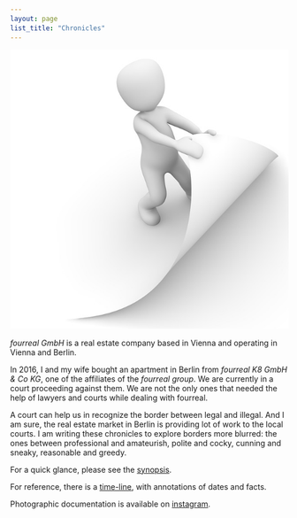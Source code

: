 ```yaml
---
layout: page
list_title: "Chronicles"
---
```


![cover](/assets/covers/browse-1019762_640.jpg)

_fourreal GmbH_ is a real estate company based in Vienna and operating in
Vienna and Berlin.

In 2016, I and my wife bought an apartment in Berlin from _fourreal K8
GmbH & Co KG_, one of the affiliates of the _fourreal group_.  We are
currently in a court proceeding against them.  We are not the only
ones that needed the help of lawyers and courts while dealing with
fourreal.

A court can help us in recognize the border between legal and
illegal.  And I am sure, the real estate market in Berlin is providing
lot of work to the local courts.  I am writing these chronicles to
explore borders more blurred: the ones between professional and
amateurish, polite and cocky, cunning and sneaky, reasonable and
greedy.

For a quick glance, please see the [synopsis](synopsis).

For reference, there is a [time-line](timeline), with annotations of
dates and facts.

Photographic documentation is available
on [instagram](https://instagram.com/k8_mb).

